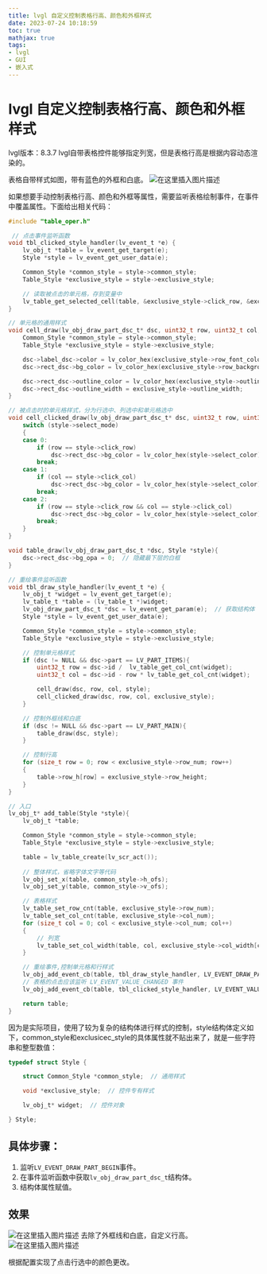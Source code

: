 ```yaml
---
title: lvgl 自定义控制表格行高、颜色和外框样式
date: 2023-07-24 10:18:59
toc: true
mathjax: true
tags:
- lvgl
- GUI
- 嵌入式
---
```


# lvgl 自定义控制表格行高、颜色和外框样式

lvgl版本：8.3.7
lvgl自带表格控件能够指定列宽，但是表格行高是根据内容动态渲染的。

表格自带样式如图，带有蓝色的外框和白底。
![在这里插入图片描述](https://raw.githubusercontent.com/buttering/EasyBlogs/master/asset/pictures/b46077f88be412624886df2717b576be/56320abf44c3ede843a75010f28584b8.png)

如果想要手动控制表格行高、颜色和外框等属性，需要监听表格绘制事件，在事件中覆盖属性。下面给出相关代码：

```c
#include "table_oper.h"

 // 点击事件监听函数
void tbl_clicked_style_handler(lv_event_t *e) {
    lv_obj_t *table = lv_event_get_target(e);
    Style *style = lv_event_get_user_data(e);

    Common_Style *common_style = style->common_style;
    Table_Style *exclusive_style = style->exclusive_style;

    // 读取被点击的单元格，存到变量中
    lv_table_get_selected_cell(table, &exclusive_style->click_row, &exclusive_style->click_col);
}

// 单元格的通用样式
void cell_draw(lv_obj_draw_part_dsc_t* dsc, uint32_t row, uint32_t col, Style *style) {
    Common_Style *common_style = style->common_style;
    Table_Style *exclusive_style = style->exclusive_style;

    dsc->label_dsc->color = lv_color_hex(exclusive_style->row_font_color[row]);
    dsc->rect_dsc->bg_color = lv_color_hex(exclusive_style->row_background_color[row]);

    dsc->rect_dsc->outline_color = lv_color_hex(exclusive_style->outline_color);
    dsc->rect_dsc->outline_width = exclusive_style->outline_width;
}

// 被点击时的单元格样式，分为行选中、列选中和单元格选中
void cell_clicked_draw(lv_obj_draw_part_dsc_t* dsc, uint32_t row, uint32_t col, Table_Style *style) {
    switch (style->select_mode)
    {
    case 0:
        if (row == style->click_row)
            dsc->rect_dsc->bg_color = lv_color_hex(style->select_color);
        break;
    case 1:
        if (col == style->click_col)
            dsc->rect_dsc->bg_color = lv_color_hex(style->select_color);
        break;
    case 2:
        if (row == style->click_row && col == style->click_col)
            dsc->rect_dsc->bg_color = lv_color_hex(style->select_color);
        break;
    }
}

void table_draw(lv_obj_draw_part_dsc_t *dsc, Style *style){
    dsc->rect_dsc->bg_opa = 0;  // 隐藏最下层的白框
}

// 重绘事件监听函数
void tbl_draw_style_handler(lv_event_t *e) {
    lv_obj_t *widget = lv_event_get_target(e);
    lv_table_t *table = (lv_table_t *)widget;
    lv_obj_draw_part_dsc_t *dsc = lv_event_get_param(e);  // 获取结构体
    Style *style = lv_event_get_user_data(e);

    Common_Style *common_style = style->common_style;
    Table_Style *exclusive_style = style->exclusive_style;

    // 控制单元格样式
    if (dsc != NULL && dsc->part == LV_PART_ITEMS){
        uint32_t row = dsc->id /  lv_table_get_col_cnt(widget);
        uint32_t col = dsc->id - row * lv_table_get_col_cnt(widget);

        cell_draw(dsc, row, col, style);
        cell_clicked_draw(dsc, row, col, exclusive_style);
    }

    // 控制外框线和白底
    if (dsc != NULL && dsc->part == LV_PART_MAIN){
        table_draw(dsc, style);
    }

    // 控制行高
    for (size_t row = 0; row < exclusive_style->row_num; row++)
    {
        table->row_h[row] = exclusive_style->row_height;
    }
}

// 入口
lv_obj_t* add_table(Style *style){
    lv_obj_t *table;

    Common_Style *common_style = style->common_style;
    Table_Style *exclusive_style = style->exclusive_style;

    table = lv_table_create(lv_scr_act());
    
    // 整体样式，省略字体文字等代码
    lv_obj_set_x(table, common_style->h_ofs);
    lv_obj_set_y(table, common_style->v_ofs);

    // 表格样式
    lv_table_set_row_cnt(table, exclusive_style->row_num);
    lv_table_set_col_cnt(table, exclusive_style->col_num);
    for (size_t col = 0; col < exclusive_style->col_num; col++)
    {
        // 列宽
        lv_table_set_col_width(table, col, exclusive_style->col_width[col]);
    }

    // 重绘事件,控制单元格和行样式
    lv_obj_add_event_cb(table, tbl_draw_style_handler, LV_EVENT_DRAW_PART_BEGIN, style);
	// 表格的点击应该监听 LV_EVENT_VALUE_CHANGED 事件
    lv_obj_add_event_cb(table, tbl_clicked_style_handler, LV_EVENT_VALUE_CHANGED, style);

    return table;
}

```

因为是实际项目，使用了较为复杂的结构体进行样式的控制，style结构体定义如下，common_style和exclusicec_style的具体属性就不贴出来了，就是一些字符串和整型数值：

```c
typedef struct Style {

    struct Common_Style *common_style;  // 通用样式

    void *exclusive_style;  // 控件专有样式

    lv_obj_t* widget;  // 控件对象

} Style;
```

## 具体步骤：

1. 监听`LV_EVENT_DRAW_PART_BEGIN`事件。
2. 在事件监听函数中获取`lv_obj_draw_part_dsc_t`结构体。
3. 结构体属性赋值。

## 效果
![在这里插入图片描述](https://raw.githubusercontent.com/buttering/EasyBlogs/master/asset/pictures/b46077f88be412624886df2717b576be/70e860235860bb68b0d85bfdf622e035.png)
去除了外框线和白底，自定义行高。
![在这里插入图片描述](https://raw.githubusercontent.com/buttering/EasyBlogs/master/asset/pictures/b46077f88be412624886df2717b576be/6550f649c241373984871022c66befe6.png)


根据配置实现了点击行选中的颜色更改。